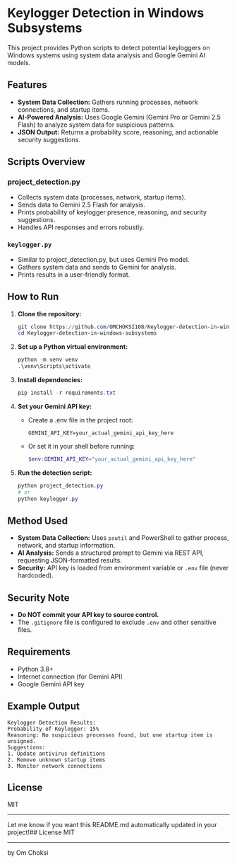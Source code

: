 
# Keylogger Detection in Windows Subsystems

This project provides Python scripts to detect potential keyloggers on Windows systems using system data analysis and Google Gemini AI models.

## Features
- **System Data Collection:** Gathers running processes, network connections, and startup items.
- **AI-Powered Analysis:** Uses Google Gemini (Gemini Pro or Gemini 2.5 Flash) to analyze system data for suspicious patterns.
- **JSON Output:** Returns a probability score, reasoning, and actionable security suggestions.

## Scripts Overview

### project_detection.py
- Collects system data (processes, network, startup items).
- Sends data to Gemini 2.5 Flash for analysis.
- Prints probability of keylogger presence, reasoning, and security suggestions.
- Handles API responses and errors robustly.

### `keylogger.py`
- Similar to project_detection.py, but uses Gemini Pro model.
- Gathers system data and sends to Gemini for analysis.
- Prints results in a user-friendly format.

## How to Run

1. **Clone the repository:**
   ```powershell
   git clone https://github.com/OMCHOKSI108/Keylogger-detection-in-windows-subsystems.git
   cd Keylogger-detection-in-windows-subsystems
   ```

2. **Set up a Python virtual environment:**
   ```powershell
   python -m venv venv
   .\venv\Scripts\activate
   ```

3. **Install dependencies:**
   ```powershell
   pip install -r requirements.txt
   ```

4. **Set your Gemini API key:**
   - Create a .env file in the project root:
     ```
     GEMINI_API_KEY=your_actual_gemini_api_key_here
     ```
   - Or set it in your shell before running:
     ```powershell
     $env:GEMINI_API_KEY="your_actual_gemini_api_key_here"
     ```

5. **Run the detection script:**
   ```powershell
   python project_detection.py
   # or
   python keylogger.py
   ```

## Method Used
- **System Data Collection:** Uses `psutil` and PowerShell to gather process, network, and startup information.
- **AI Analysis:** Sends a structured prompt to Gemini via REST API, requesting JSON-formatted results.
- **Security:** API key is loaded from environment variable or `.env` file (never hardcoded).

## Security Note
- **Do NOT commit your API key to source control.**
- The `.gitignore` file is configured to exclude `.env` and other sensitive files.

## Requirements
- Python 3.8+
- Internet connection (for Gemini API)
- Google Gemini API key

## Example Output
```
Keylogger Detection Results:
Probability of Keylogger: 15%
Reasoning: No suspicious processes found, but one startup item is unsigned.
Suggestions:
1. Update antivirus definitions
2. Remove unknown startup items
3. Monitor network connections
```

## License
MIT

---

Let me know if you want this README.md automatically updated in your project!## License
MIT

---
by Om Choksi
